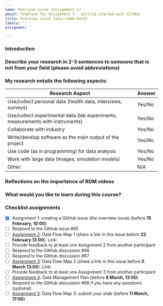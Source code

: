 ```yaml
---
name: Overview issue (assignment 1)
about: Template for Assignment 1 - Getting started with GitHub
title: Overview issue [your-name-here]
labels: ''
assignees: ''

---
```


<!-- Anything between these arrows will not show in the preview of the issue: it is hidden text! In the arrows you can find brief explanations about the rest of the template. You can also delete the explanations if you'd like -->

### Introduction
<!-- Please briefly introduce yourself here, for example: Hi all, my name is Esther Plomp and I'm the Faculty's Data Steward. I also have two cats!-->

### Describe your research in 2-3 sentences to someone that is not from your field (please avoid abbreviations)
<!-- My research focuses on the development of a new method to study the mobility patterns in humans. By analysing the neodymium isotope composition of the enamel of human teeth you can provide an approximation of where the individual grew up (as the isotopic composition is related to the food/water you consume.)-->

### My research entails the following aspects: 
<!--Fill out Yes or No's to the aspects that apply to your research project.-->

| Research Aspect | Answer |
| ------------- | ------------- |
| Use/collect personal data (health data, interviews, surveys)  | Yes/No  |
| Use/collect experimental data (lab experiments, measurements with instruments)  | Yes/No  |
| Collaborate with industry  | Yes/No  |
| Write/develop software as the main output of the project  | Yes/No  |
| Use code (as in programming) for data analysis | Yes/No  |
| Work with large data (images, simulation models) | Yes/No  |
| Other:  | N/A  |
### Reflections on the importance of RDM videos
<!--Reflect about what you heard on the video and briefly write your thoughts and your horror stories in less than 5 sentences.-->

### What would you like to learn during this course? 
<!--Are there any things in particular that you would like to get out of this course? Do you have any goals that you would like to work on?-->

### Checklist assignments 
<!--Use the checklist below for yourself to check off your progress in this course.-->
- [x] Assignment 1: creating a GitHub issue (the overview issue) (before **15 February, 10:00**)
- [ ] Respond to the GitHub issue #65 
- [ ] [Assignment 2](https://estherplomp.github.io/TNW-RDM-101/06-Assignment-Data-Flow-Map-1.html): Data Flow Map 1 (share a link in this issue before **22 February 13:00**). Link: 
- [ ] Provide feedback to at least one Assignment 2 from another participant
- [ ] Respond to the GitHub discussion #66
- [ ] Respond to the GitHub discussion #67
- [ ] [Assignment 3](https://estherplomp.github.io/TNW-RDM-101/11-Assignment-Data-Flow-Map-2.html): Data Flow Map 2 (share a link in this issue before **5 March 13:00**). Link:  
- [ ] Provide feedback to at least one Assignment 3 from another participant
- [ ] [Assignment 4](https://estherplomp.github.io/TNW-RDM-101/13-Assignment-DMP.html): Data Management Plan (before **8 March, 13:00**)
- [ ] Respond to the GitHub discussion #68 if you have any questions (optional)
- [ ] [Assignment 5](https://estherplomp.github.io/TNW-RDM-101/14-Assignment-Data-Flow-Map-3.html): Data Flow Map 3: submit your slide (before **11 March, 17:00**)
